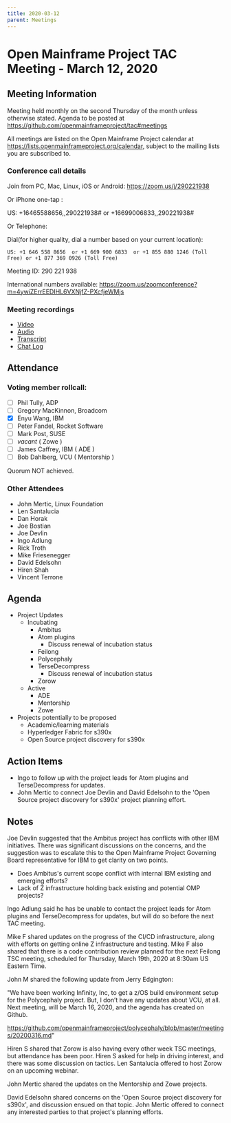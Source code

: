 ```yaml
---
title: 2020-03-12
parent: Meetings
---
```

# Open Mainframe Project TAC Meeting - March 12, 2020

## Meeting Information

Meeting held monthly on the second Thursday of the month unless otherwise stated. Agenda to be posted at https://github.com/openmainframeproject/tac#meetings

All meetings are listed on the Open Mainframe Project calendar at https://lists.openmainframeproject.org/calendar, subject to the mailing lists you are subscribed to.

### Conference call details

Join from PC, Mac, Linux, iOS or Android: https://zoom.us/j/290221938

Or iPhone one-tap :

US: +16465588656,,290221938#  or +16699006833,,290221938#

Or Telephone:

Dial(for higher quality, dial a number based on your current location):

    US: +1 646 558 8656  or +1 669 900 6833  or +1 855 880 1246 (Toll Free) or +1 877 369 0926 (Toll Free)

Meeting ID: 290 221 938

International numbers available: https://zoom.us/zoomconference?m=4ywiZErrEEDIHL6VXNjfZ-PXcfjeWMjs

### Meeting recordings

* [Video](20200312-video.mp4)
* [Audio](20200312-audio.m4a)
* [Transcript](20200312-transcript.vtt)
* [Chat Log](20200312-chatlog.txt)

## Attendance

### Voting member rollcall:

- [ ] Phil Tully, ADP
- [ ] Gregory MacKinnon, Broadcom
- [X] Enyu Wang, IBM
- [ ] Peter Fandel, Rocket Software
- [ ] Mark Post, SUSE
- [ ] _vacant_ ( Zowe )
- [ ] James Caffrey, IBM ( ADE )
- [ ] Bob Dahlberg, VCU ( Mentorship )

Quorum NOT achieved.

### Other Attendees

* John Mertic, Linux Foundation
* Len Santalucia
* Dan Horak
* Joe Bostian
* Joe Devlin
* Ingo Adlung
* Rick Troth
* Mike Friesenegger
* David Edelsohn
* Hiren Shah
* Vincent Terrone

## Agenda

* Project Updates
  * Incubating
    * Ambitus
    * Atom plugins
      * Discuss renewal of incubation status
    * Feilong
    * Polycephaly
    * TerseDecompress
      * Discuss renewal of incubation status
    * Zorow
  * Active
    * ADE
    * Mentorship
    * Zowe
* Projects potentially to be proposed
  * Academic/learning materials
  * Hyperledger Fabric for s390x
  * Open Source project discovery for s390x

## Action Items

- Ingo to follow up with the project leads for Atom plugins and TerseDecompress for updates.
- John Mertic to connect Joe Devlin and David Edelsohn to the 'Open Source project discovery for s390x' project planning effort.

## Notes

Joe Devlin suggested that the Ambitus project has conflicts with other IBM initiatives. There was significant discussions on the concerns, and the suggestion was to escalate this to the Open Mainframe Project Governing Board representative for IBM to get clarity on two points.

- Does Ambitus's current scope conflict with internal IBM existing and emerging efforts?
- Lack of Z infrastructure holding back existing and potential OMP projects?

Ingo Adlung said he has be unable to contact the project leads for Atom plugins and TerseDecompress for updates, but will do so before the next TAC meeting.

Mike F shared updates on the progress of the CI/CD infrastructure, along with efforts on getting online Z infrastructure and testing. Mike F also shared that there is a code contribution review planned for the next Feilong TSC meeting, scheduled for Thursday, March 19th, 2020 at 8:30am US Eastern Time.

John M shared the following update from Jerry Edgington:

"We have been working Infinity, Inc, to get a z/OS build environment setup for the Polycephaly project.  But, I don’t have any updates about VCU, at all.  Next meeting, will be March 16, 2020, and the agenda has created on Github.

https://github.com/openmainframeproject/polycephaly/blob/master/meetings/20200316.md"

Hiren S shared that Zorow is also having every other week TSC meetings, but attendance has been poor. Hiren S asked for help in driving interest, and there was some discussion on tactics. Len Santalucia offered to host Zorow on an upcoming webinar.

John Mertic shared the updates on the Mentorship and Zowe projects.

David Edelsohn shared concerns on the 'Open Source project discovery for s390x', and discussion ensued on that topic. John Mertic offered to connect any interested parties to that project's planning efforts.
